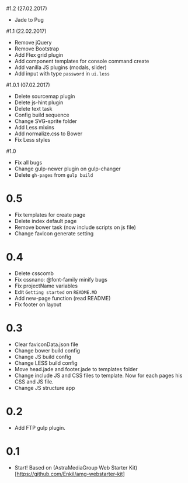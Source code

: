 #1.2 (27.02.2017)
* Jade to Pug

#1.1 (22.02.2017)
* Remove jQuery
* Remove Bootstrap
* Add Flex grid plugin
* Add component templates for console command create
* Add vanilla JS plugins (modals, slider)
* Add input with type `password` in `ui.less`

#1.0.1 (07.02.2017)
* Delete sourcemap plugin
* Delete js-hint plugin
* Delete text task
* Config build sequence
* Change SVG-sprite folder
* Add Less mixins
* Add normalize.css to Bower
* Fix Less styles

#1.0
* Fix all bugs
* Change gulp-newer plugin on gulp-changer
* Delete `gh-pages` from `gulp build`

# 0.5
* Fix templates for create page
* Delete index default page
* Remove bower task (now include scripts on js file)
* Change favicon generate setting

# 0.4
* Delete csscomb
* Fix cssnano: @font-family minify bugs
* Fix projectName variables
* Edit `Getting started` on `README.MD`
* Add new-page function (read README)
* Fix footer on layout

# 0.3
* Clear faviconData.json file
* Change bower build config
* Change JS build config
* Change LESS build config
* Move head.jade and footer.jade to templates folder
* Change include JS and CSS files to template. Now for each pages his CSS and JS file.
* Change JS structure app

# 0.2
* Add FTP gulp plugin.

# 0.1
* Start! Based on (AstraMediaGroup Web Starter Kit)[https://github.com/Enkil/amg-webstarter-kit]